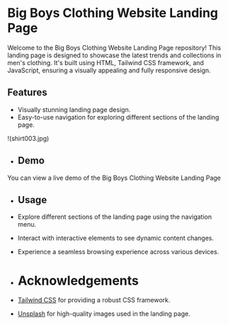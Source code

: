 # Big Boys Clothing Website Landing Page

Welcome to the Big Boys Clothing Website Landing Page repository! This landing page is designed to showcase the latest trends and collections in men's clothing. It's built using HTML, Tailwind CSS framework, and JavaScript, ensuring a visually appealing and fully responsive design.

## Features

- Visually stunning landing page design.
- Easy-to-use navigation for exploring different sections of the landing page.

!(shirt003.jpg)

- ## Demo

You can view a live demo of the Big Boys Clothing Website Landing Page

- ## Usage

- Explore different sections of the landing page using the navigation menu.
- Interact with interactive elements to see dynamic content changes.
- Experience a seamless browsing experience across various devices.

- # Acknowledgements

- [Tailwind CSS](https://tailwindcss.com/) for providing a robust CSS framework.
- [Unsplash](https://unsplash.com/) for high-quality images used in the landing page.
